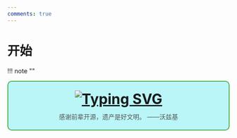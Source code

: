 ```yaml
---
comments: true
---
```

# 开始
!!! note "" 
    <div style="border: 2px solid #4CAF50; border-radius: 10px; padding: 20px; background-color: #baf6f8; text-align: center;">
        <div style="font-size: 32px; font-weight: bold; margin-bottom: 10px;">
            [![Typing SVG](https://readme-typing-svg.demolab.com?font=LXGW+WenKai+Screen+GB+Screen&weight=700&size=27&pause=1000&color=000000&background=FFC18800&center=true&vCenter=true&width=435&lines=%E3%80%8E%E5%89%8D%E4%BA%BA%E4%B9%8B%E8%BF%B0%EF%BC%8C%E4%BF%B1%E5%B7%B2%E5%A4%87%E7%9F%A3%E3%80%8F)](https://git.io/typing-svg)
        </div>
        <div style="font-size: 14px; color: #555;">
            感谢前辈开源，遗产是好文明。 ——沃兹基
        </div>
    </div>